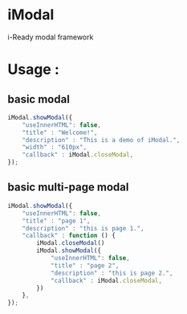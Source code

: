 # iModal
i-Ready modal framework

# Usage :
## basic modal
```js
iModal.showModal({
    "useInnerHTML": false,
    "title" : "Welcome!",
    "description" : "This is a demo of iModal.",
    "width" : "610px",
    "callback" : iModal.closeModal,
});
```

## basic multi-page modal
```js
iModal.showModal({
    "useInnerHTML": false,
    "title" : "page 1",
    "description" : "this is page 1.",
    "callback" : function () {
        iModal.closeModal()
        iModal.showModal({
            "useInnerHTML": false,
            "title" : "page 2",
            "description" : "this is page 2.",
            "callback" : iModal.closeModal,
        })
    },
});
```
